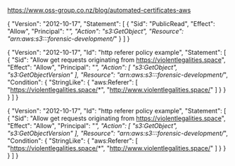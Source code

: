 https://www.oss-group.co.nz/blog/automated-certificates-aws

{
    "Version": "2012-10-17",
    "Statement": [
        {
            "Sid": "PublicRead",
            "Effect": "Allow",
            "Principal": "*",
            "Action": "s3:GetObject",
            "Resource": "arn:aws:s3:::forensic-development/*"
        }
    ]
}

{
    "Version": "2012-10-17",
    "Id": "http referer policy example",
    "Statement": [
        {
            "Sid": "Allow get requests originating from https://violentlegalities.space",
            "Effect": "Allow",
            "Principal": "*",
            "Action": [
                "s3:GetObject",
                "s3:GetObjectVersion"
            ],
            "Resource": "arn:aws:s3:::forensic-development/*",
            "Condition": {
                "StringLike": {
                    "aws:Referer": [
                        "https://violentlegalities.space/*",
                        "http://www.violentlegalities.space/"
                    ]
                }
            }
        }
    ]
}

{
    "Version": "2012-10-17",
    "Id": "http referer policy example",
    "Statement": [
        {
            "Sid": "Allow get requests originating from https://violentlegalities.space",
            "Effect": "Allow",
            "Principal": "*",
            "Action": [
                "s3:GetObject",
                "s3:GetObjectVersion"
            ],
            "Resource": "arn:aws:s3:::forensic-development/*",
            "Condition": {
                "StringLike": {
                    "aws:Referer": [
                        "https://violentlegalities.space/*",
                        "http://www.violentlegalities.space/"
                    ]
                }
            }
        }
    ]
}